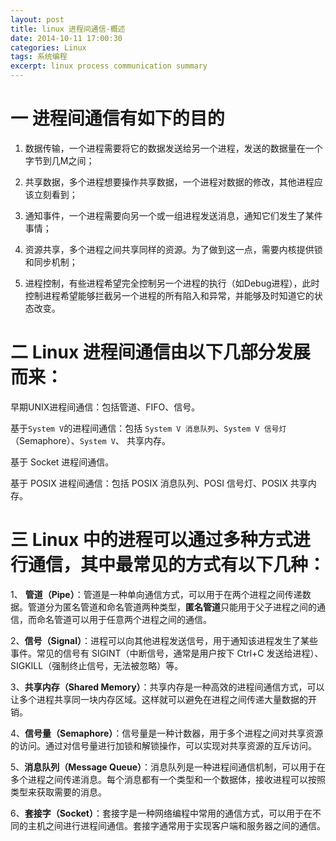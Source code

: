```yaml
---
layout: post
title: linux 进程间通信-概述
date: 2014-10-11 17:00:30
categories: Linux
tags: 系统编程
excerpt: linux process communication summary
---
```


# 一 进程间通信有如下的目的

1. 数据传输，一个进程需要将它的数据发送给另一个进程，发送的数据量在一个字节到几M之间；
   
2. 共享数据，多个进程想要操作共享数据，一个进程对数据的修改，其他进程应该立刻看到；
   
3. 通知事件，一个进程需要向另一个或一组进程发送消息，通知它们发生了某件事情；
   
4. 资源共享，多个进程之间共享同样的资源。为了做到这一点，需要内核提供锁和同步机制；
   
5. 进程控制，有些进程希望完全控制另一个进程的执行（如Debug进程），此时控制进程希望能够拦截另一个进程的所有陷入和异常，并能够及时知道它的状态改变。

# 二 Linux 进程间通信由以下几部分发展而来：

早期UNIX进程间通信：包括管道、FIFO、信号。

基于`System V`的进程间通信：包括 `System V 消息队列`、`System V 信号灯`（Semaphore）、`System V`、 共享内存。

基于 Socket 进程间通信。

基于 POSIX 进程间通信：包括 POSIX 消息队列、POSI 信号灯、POSIX 共享内存。


# 三 Linux 中的进程可以通过多种方式进行通信，其中最常见的方式有以下几种：

1、 **管道（Pipe）**：管道是一种单向通信方式，可以用于在两个进程之间传递数据。管道分为匿名管道和命名管道两种类型，**匿名管道**只能用于父子进程之间的通信，而命名管道可以用于任意两个进程之间的通信。

2、**信号（Signal）**：进程可以向其他进程发送信号，用于通知该进程发生了某些事件。常见的信号有 SIGINT（中断信号，通常是用户按下 Ctrl+C 发送给进程）、SIGKILL（强制终止信号，无法被忽略）等。

3、**共享内存（Shared Memory）**：共享内存是一种高效的进程间通信方式，可以让多个进程共享同一块内存区域。这样就可以避免在进程之间传递大量数据的开销。

4、**信号量（Semaphore）**：信号量是一种计数器，用于多个进程之间对共享资源的访问。通过对信号量进行加锁和解锁操作，可以实现对共享资源的互斥访问。

5、**消息队列（Message Queue）**：消息队列是一种进程间通信机制，可以用于在多个进程之间传递消息。每个消息都有一个类型和一个数据体，接收进程可以按照类型来获取需要的消息。

6、**套接字（Socket）**：套接字是一种网络编程中常用的通信方式，可以用于在不同的主机之间进行进程间通信。套接字通常用于实现客户端和服务器之间的通信。